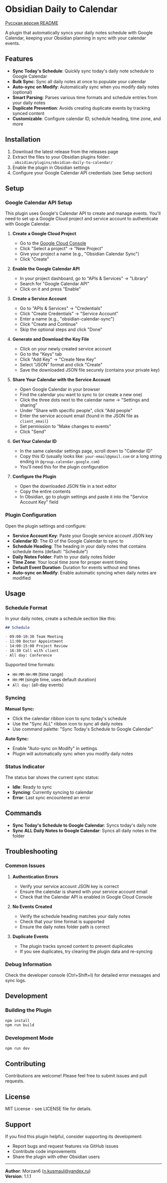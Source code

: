 # Obsidian Daily to Calendar

 [Русская версия README](./README.ru.md)

A plugin that automatically syncs your daily notes schedule with Google Calendar, keeping your Obsidian planning in sync with your calendar events.

## Features

- **Sync Today's Schedule**: Quickly sync today's daily note schedule to Google Calendar
- **Bulk Sync**: Sync all daily notes at once to populate your calendar
- **Auto-sync on Modify**: Automatically sync when you modify daily notes (optional)
- **Smart Parsing**: Parses various time formats and schedule entries from your daily notes
- **Duplicate Prevention**: Avoids creating duplicate events by tracking synced content
- **Customizable**: Configure calendar ID, schedule heading, time zone, and more

## Installation

1. Download the latest release from the releases page
2. Extract the files to your Obsidian plugins folder: `.obsidian/plugins/obsidian-daily-to-calendar/`
3. Enable the plugin in Obsidian settings
4. Configure your Google Calendar API credentials (see Setup section)

## Setup

### Google Calendar API Setup

This plugin uses Google's Calendar API to create and manage events. You'll need to set up a Google Cloud project and service account to authenticate with Google Calendar.

1. **Create a Google Cloud Project**
   - Go to the [Google Cloud Console](https://console.cloud.google.com/)
   - Click "Select a project" → "New Project"
   - Give your project a name (e.g., "Obsidian Calendar Sync")
   - Click "Create"

2. **Enable the Google Calendar API**
   - In your project dashboard, go to "APIs & Services" → "Library"
   - Search for "Google Calendar API"
   - Click on it and press "Enable"

3. **Create a Service Account**
   - Go to "APIs & Services" → "Credentials"
   - Click "Create Credentials" → "Service Account"
   - Enter a name (e.g., "obsidian-calendar-sync")
   - Click "Create and Continue"
   - Skip the optional steps and click "Done"

4. **Generate and Download the Key File**
   - Click on your newly created service account
   - Go to the "Keys" tab
   - Click "Add Key" → "Create New Key"
   - Select "JSON" format and click "Create"
   - Save the downloaded JSON file securely (contains your private key)

5. **Share Your Calendar with the Service Account**
   - Open Google Calendar in your browser
   - Find the calendar you want to sync to (or create a new one)
   - Click the three dots next to the calendar name → "Settings and sharing"
   - Under "Share with specific people", click "Add people"
   - Enter the service account email (found in the JSON file as `client_email`)
   - Set permission to "Make changes to events"
   - Click "Send"

6. **Get Your Calendar ID**
   - In the same calendar settings page, scroll down to "Calendar ID"
   - Copy this ID (usually looks like: `your-email@gmail.com` or a long string ending in `@group.calendar.google.com`)
   - You'll need this for the plugin configuration

7. **Configure the Plugin**
   - Open the downloaded JSON file in a text editor
   - Copy the entire contents
   - In Obsidian, go to plugin settings and paste it into the "Service Account Key" field

### Plugin Configuration

Open the plugin settings and configure:

- **Service Account Key**: Paste your Google service account JSON key
- **Calendar ID**: The ID of the Google Calendar to sync to
- **Schedule Heading**: The heading in your daily notes that contains schedule items (default: "Schedule")
- **Daily Notes Folder**: Path to your daily notes folder
- **Time Zone**: Your local time zone for proper event timing
- **Default Event Duration**: Duration for events without end times
- **Auto-sync on Modify**: Enable automatic syncing when daily notes are modified

## Usage

### Schedule Format

In your daily notes, create a schedule section like this:

```markdown
## Schedule

- 09:00-10:30 Team Meeting
- 11:00 Doctor Appointment
- 14:00-15:00 Project Review
- 16:30 Call with client
- All day: Conference
```

Supported time formats:
- `HH:MM-HH:MM` (time range)
- `HH:MM` (single time, uses default duration)
- `All day:` (all-day events)

### Syncing

**Manual Sync:**
- Click the calendar ribbon icon to sync today's schedule
- Use the "Sync ALL" ribbon icon to sync all daily notes
- Use command palette: "Sync Today's Schedule to Google Calendar"

**Auto Sync:**
- Enable "Auto-sync on Modify" in settings
- Plugin will automatically sync when you modify daily notes

### Status Indicator

The status bar shows the current sync status:
- **Idle**: Ready to sync
- **Syncing**: Currently syncing to calendar
- **Error**: Last sync encountered an error

## Commands

- **Sync Today's Schedule to Google Calendar**: Syncs today's daily note
- **Sync ALL Daily Notes to Google Calendar**: Syncs all daily notes in the folder

## Troubleshooting

### Common Issues

1. **Authentication Errors**
   - Verify your service account JSON key is correct
   - Ensure the calendar is shared with your service account email
   - Check that the Calendar API is enabled in Google Cloud Console

2. **No Events Created**
   - Verify the schedule heading matches your daily notes
   - Check that your time format is supported
   - Ensure the daily notes folder path is correct

3. **Duplicate Events**
   - The plugin tracks synced content to prevent duplicates
   - If you see duplicates, try clearing the plugin data and re-syncing

### Debug Information

Check the developer console (Ctrl+Shift+I) for detailed error messages and sync logs.

## Development

### Building the Plugin

```bash
npm install
npm run build
```

### Development Mode

```bash
npm run dev
```

## Contributing

Contributions are welcome! Please feel free to submit issues and pull requests.

## License

MIT License - see LICENSE file for details.

## Support

If you find this plugin helpful, consider supporting its development:
- Report bugs and request features via GitHub issues
- Contribute code improvements
- Share the plugin with other Obsidian users

---

**Author**: Morzan6 (n.kusmaul@yandex.ru)  
**Version**: 1.1.1